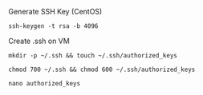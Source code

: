 Generate SSH Key (CentOS)

`ssh-keygen -t rsa -b 4096`

Create .ssh on VM

`mkdir -p ~/.ssh && touch ~/.ssh/authorized_keys`

`chmod 700 ~/.ssh && chmod 600 ~/.ssh/authorized_keys`

`nano authorized_keys`
